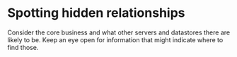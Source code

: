 # Spotting hidden relationships

Consider the core business and what other servers and datastores there are likely to be.
Keep an eye open for information that might indicate where to find those.